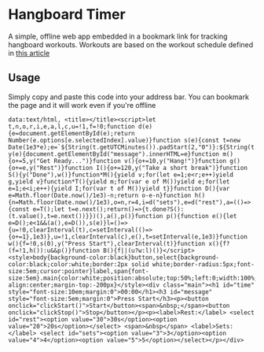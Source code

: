 # Hangboard Timer

A simple, offline web app embedded in a bookmark link for tracking hangboard workouts. Workouts are based on the workout schedule defined in [this article](https://www.99boulders.com/beginner-hangboard-training)

## Usage

Simply copy and paste this code into your address bar. You can bookmark the page and it will work even if you're offline

```
data:text/html, <title></title><script>let t,n,o,r,i,e,a,l,c,u=!1,f=!0;function d(e){e=document.getElementById(e);return Number(e.options[e.selectedIndex].value)}function s(e){const t=new Date(1e3*e);e=`${String(t.getUTCMinutes()).padStart(2,"0")}:${String(t.getUTCSeconds()).padStart(2,"0")}`;document.title=e,document.getElementById("time").innerHTML=e}function y(e){document.getElementById("message").innerHTML=e}function m(){o+=5,y("Get Ready...")}function v(){o+=10,y("Hang!")}function g(){o+=e,y("Rest")}function I(){o+=120,y("Take a short break")}function S(){y("Done"),w()}function*M(){yield v;for(let e=1;e<r;e++)yield g,yield v}function*T(){yield m;for(var e of M())yield e;for(let e=1;e<i;e++){yield I;for(var t of M())yield t}}function D(){var e=Math.floor(Date.now()/1e3)-n;return o-e-n}function h(){n=Math.floor(Date.now()/1e3),o=n,r=4,i=d("sets"),e=d("rest"),a=(()=>{const e=T();let t=e.next();return()=>{t.done?S():(t.value(),t=e.next())}})(),a(),p()}function p(){function e(){let e=D();e<1&&(a(),e=D()),s(e)}l=()=>{u=!0,clearInterval(t),c=setInterval(()=>{o+=1},1e3)},u=!1,clearInterval(c),e(),t=setInterval(e,1e3)}function w(){f=!0,s(0),y("Press Start"),clearInterval(t)}function x(){f?(f=!1,h()):u&&p()}function B(){f||(u?w:l)()}</script><style>body{background-color:black}button,select{background-color:black;color:white;border:2px solid white;border-radius:5px;font-size:5em;cursor:pointer}label,span{font-size:5em}.main{color:white;position:absolute;top:50%;left:0;width:100%;text-align:center;margin-top:-200px}</style><div class="main"><h1 id="time" style="font-size:10em;margin:0">00:00</h1><h3 id="message" style="font-size:5em;margin:0">Press Start</h3><p><button onclick="clickStart()">Start</button><span>&nbsp;</span><button onclick="clickStop()">Stop</button></p><p><label>Rest:</label> <select id="rest"><option value="30">30s</option><option value="20">20s</option></select> <span>&nbsp</span> <label>Sets:</label> <select id="sets"><option value="3">3</option><option value="4">4</option><option value="5">5</option></select></p></div>
```